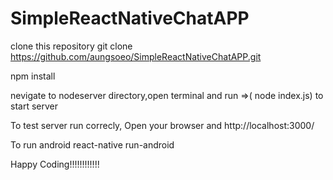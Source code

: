 # SimpleReactNativeChatAPP
clone this repository git clone https://github.com/aungsoeo/SimpleReactNativeChatAPP.git

npm install

nevigate to nodeserver directory,open terminal and run =>( node index.js) to start server

To test server run correcly, Open your browser and http://localhost:3000/

To run android react-native run-android

Happy Coding!!!!!!!!!!!!
